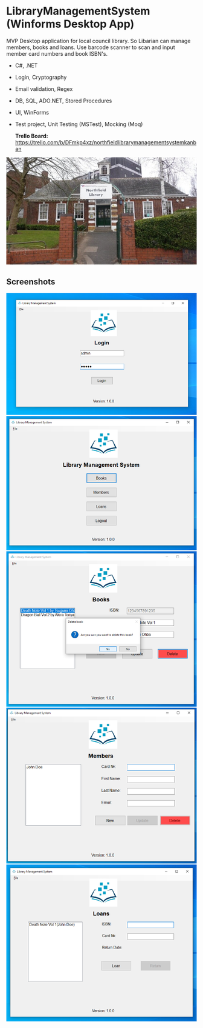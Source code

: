 # LibraryManagementSystem (Winforms Desktop App)

MVP Desktop application for local council library. So Libarian can manage members, books and loans. Use barcode scanner to scan and input member card numbers and book ISBN's.
- C#, .NET
- Login, Cryptography
- Email validation, Regex
- DB, SQL, ADO.NET, Stored Procedures
- UI, WinForms
- Test project, Unit Testing (MSTest), Mocking (Moq)
  
  **Trello Board:** https://trello.com/b/DFmkp4xz/northfieldlibrarymanagementsystemkanban

![northfield library photo](docs/images/northfield%20library%20photo.jpg)
## Screenshots
![login form](docs/images/screenshots/loginform.png)
![dashboard](docs/images/screenshots/dashboard.png)
![books form](docs/images/screenshots/booksform.png)
![members form](docs/images/screenshots/membersform.png)
![loans form](docs/images/screenshots/loansform.png)
